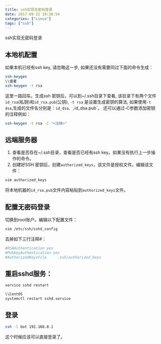 ```yaml
---
title: ssh实现无密码登录
date: 2017-09-22 19:38:54
categories: ["Linux"]
tags: ["ssh"]
---
```

ssh实现无密码登录
<!-- more -->

## 本地机配置
如果本机已经有ssh key, 请忽略这一步, 如果还没有需要同过下面的命令生成：
``` bash
ssh-keygen
\\或者
ssh-keygen -t rsa
```
这里一路回车。生成ssh 密钥后，可以到~/.ssh目录下查看, 该目录下有两个文件`id_rsa`(私钥)和`id_rsa.pub`(公钥),
`-t rsa` 是设置生成密钥的算法, 如果使用`-t dsa`,生成的文件名分别是：`id_dsa、,`id_dsa.pub`。
还可以通过-C参数添加密钥的注释例如：
``` bash
ssh-keygen -t rsa -C "<注释>"
```

## 远端服务器
1. 查看是否存在~/.ssh目录，查看是否已经有ssh key。如果没有执行上一步操作的命令。
2. 创建好SSH 密钥后，创建`authorized_keys`，该文件是授权文件。编辑该文件：
``` bash
vim authorized_keys
```
将本地机器的`id_rsa.pub`文件内容粘贴到`authorized_keys`文件。

## 配置无密码登录
切换到root账户。编辑以下配置文件：
``` bash
vim /etc/ssh/sshd_config 
```
去掉如下三行注释#：
``` bash
#RSAAuthentication yes
#PubkeyAuthentication yes
#AuthorizedKeysFile     .ssh/authorized_keys
```

## 重启sshd服务：
``` bash
service sshd restart

\\CentOS
systemctl restart sshd.service
```

## 登录
``` bash
ssh -l bot 192.168.0.1
```

这个时候应该可以直接登录了。


